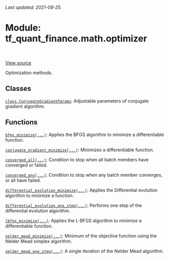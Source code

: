 <!--
This file is generated by a tool. Do not edit directly.
For open-source contributions the docs will be updated automatically.
-->

*Last updated: 2021-08-25.*

<div itemscope itemtype="http://developers.google.com/ReferenceObject">
<meta itemprop="name" content="tf_quant_finance.math.optimizer" />
<meta itemprop="path" content="Stable" />
</div>

# Module: tf_quant_finance.math.optimizer

<!-- Insert buttons and diff -->

<table class="tfo-notebook-buttons tfo-api" align="left">
</table>

<a target="_blank" href="https://github.com/google/tf-quant-finance/blob/master/tf_quant_finance/math/optimizer/__init__.py">View source</a>



Optimization methods.



## Classes

[`class ConjugateGradientParams`](../../tf_quant_finance/math/optimizer/ConjugateGradientParams.md): Adjustable parameters of conjugate gradient algorithm.

## Functions

[`bfgs_minimize(...)`](../../tf_quant_finance/math/optimizer/bfgs_minimize.md): Applies the BFGS algorithm to minimize a differentiable function.

[`conjugate_gradient_minimize(...)`](../../tf_quant_finance/math/optimizer/conjugate_gradient_minimize.md): Minimizes a differentiable function.

[`converged_all(...)`](../../tf_quant_finance/math/optimizer/converged_all.md): Condition to stop when all batch members have converged or failed.

[`converged_any(...)`](../../tf_quant_finance/math/optimizer/converged_any.md): Condition to stop when any batch member converges, or all have failed.

[`differential_evolution_minimize(...)`](../../tf_quant_finance/math/optimizer/differential_evolution_minimize.md): Applies the Differential evolution algorithm to minimize a function.

[`differential_evolution_one_step(...)`](../../tf_quant_finance/math/optimizer/differential_evolution_one_step.md): Performs one step of the differential evolution algorithm.

[`lbfgs_minimize(...)`](../../tf_quant_finance/math/optimizer/lbfgs_minimize.md): Applies the L-BFGS algorithm to minimize a differentiable function.

[`nelder_mead_minimize(...)`](../../tf_quant_finance/math/optimizer/nelder_mead_minimize.md): Minimum of the objective function using the Nelder Mead simplex algorithm.

[`nelder_mead_one_step(...)`](../../tf_quant_finance/math/optimizer/nelder_mead_one_step.md): A single iteration of the Nelder Mead algorithm.

